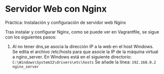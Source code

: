 # Servidor Web con Nginx
 Práctica: Instalación y configuración de servidor web Nginx

Tras instalar y configurar Nginx, como se puede ver en Vagrantfile, se sigue con los siguientes pasos:

1. Al no tener dns,se asocia la dirección IP a la web en el host Windows.
    Se edita el archivo /etc/hosts para que asocie la IP de la máquina virtual a nginx_server.
    En Windows está en el siguiente directorio: `C:\Windows\System32\drivers\etc\hosts`
    Se añade la línea: `192.168.0.2 nginx_server`